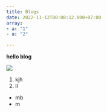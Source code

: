 ```yaml
---
title: Blogs
date: 2022-11-12T00:08:12.000+07:00
array:
- a: "1"
- a: "2"

---
```

**hello blog**

![](/uploads/avatar.jpg)

1. kjh
2. ll

* mb
* m